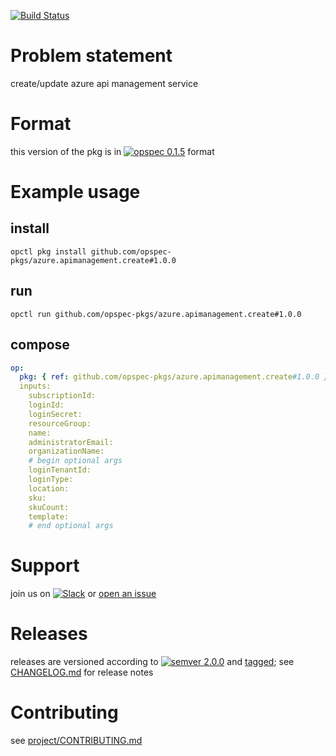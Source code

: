 [![Build Status](https://travis-ci.org/opspec-pkgs/azure.apimanagement.create.svg?branch=master)](https://travis-ci.org/opspec-pkgs/azure.apimanagement.create)

# Problem statement

create/update azure api management service

# Format

this version of the pkg is in
[![opspec 0.1.5](https://img.shields.io/badge/opspec-0.1.5-brightgreen.svg?colorA=6b6b6b&colorB=fc16be)](https://opspec.io/0.1.5/packages.html)
format

# Example usage

## install

```shell
opctl pkg install github.com/opspec-pkgs/azure.apimanagement.create#1.0.0
```

## run

```
opctl run github.com/opspec-pkgs/azure.apimanagement.create#1.0.0
```

## compose

```yaml
op:
  pkg: { ref: github.com/opspec-pkgs/azure.apimanagement.create#1.0.0 }
  inputs:
    subscriptionId:
    loginId:
    loginSecret:
    resourceGroup:
    name:
    administratorEmail:
    organizationName:
    # begin optional args
    loginTenantId:
    loginType:
    location:
    sku:
    skuCount:
    template:
    # end optional args
```

# Support

join us on
[![Slack](https://opspec-slackin.herokuapp.com/badge.svg)](https://opspec-slackin.herokuapp.com/)
or
[open an issue](https://github.com/opspec-pkgs/azure.apimanagement.create/issues)

# Releases

releases are versioned according to
[![semver 2.0.0](https://img.shields.io/badge/semver-2.0.0-brightgreen.svg)](http://semver.org/spec/v2.0.0.html)
and [tagged](https://git-scm.com/book/en/v2/Git-Basics-Tagging); see
[CHANGELOG.md](CHANGELOG.md) for release notes

# Contributing

see
[project/CONTRIBUTING.md](https://github.com/opspec-pkgs/project/blob/master/CONTRIBUTING.md)